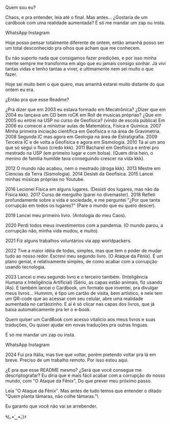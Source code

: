 Quem sou eu?

Chaos, e pra entender, leia até o final.
Mas antes...
¿Gostaria de um cardbook com uma realidade aumentada?
É só me mandar um zap ou insta.

WhatsApp Instagram

Hoje posso pensar totalmente diferente de ontem, então amanhã posso ser um total desconhecido pra olhos que acham que me conhecem.

Eu não suporto nada que consigamos fazer predições, e por isso minha mente sempre me transforma em algo que eu jamais consigo sonhar.
Já vivi tantas vidas e tenho tantas a viver, e ultimamente nem sei muito o que fazer.

Hoje sei muito bem o que quero, mas amanhã estarei muito distante do que ontem eu era.

¿Então pra que esse Readme?

¿Pra dizer que em 2003 eu estava formado em Mecatrônica?
¿Dizer que em 2004 eu lançava um CD bem roCK em Roll de musicas próprias?
¿Que em 2005 eu entrei na USP no curso de Geofísica? (vindo de escola pública)
Em 2006 eu comecei a ministrar aulas de Matemática, Fisica e Química.
2007 Minha primeira iniciação científica em Geofísica e na área de Gravimetria.
2008 Segunda IC mas agora em Geologia na área de Estratigrafia.
2009 Terceira IC e de volta a Geofísica e agora em Sismologia.
2010 Tá ai um ano que só segui o fluxo (credo kkk).
2011 Bacharel em Geofísica e entrei pro mestrado na USP (em primeiro lugar e com bolsa).
(Quem diria hein, o menino de familia humilde tava conseguindo crescer na vida kkk).

2012 O mundo não acabou, nem o mestrado (droga kkk).
2013 Mestre em Ciencias da Terra (Sismologia).
2014 Desisti da Geofísica.
2015 Lancei minhas músicas próprias no Youtube.

2016 Lecionei Física em alguns lugares. (Desisti dos lugares, mas não da Física kkk).
2017 Curso de mergulho (parei no divemaster).
2018 Refleti profundamente sobre a vida e sociedade, e me perguntei
"¿Por que tanta corrupção em todos os lugares?"
(Pare o mundo que eu quero descer).

2019 Lancei meu primeiro livro.
(Antologia do meu Caos).

2020 Perdi todos meus investimentos com a pandemia.
(O mundo parou, a corrupção não, minha vida mudou, e muito).

2021 Fiz alguns trabalhos voluntários via app worldpackers.

2022 Tive a maior idéia de todas, simples, mas que tem o poder de mudar tudo ao nosso redor.
Escrevi meu segundo livro.
(O Ataque da Fênix).
É um plano genial, e relativamente simples, de como acabar com a corrupção usando tecnologia.

2023 Lancei o meu segundo livro e o terceiro também.
(Inteligência Humana x Inteligência Artificial)
(Sério, as capas estão animais, fiz usando IAs).
E também lancei o Cardbook, um formato que inventei, pra divulgar meus livros...
Hummm, é tipo um cartão de visita, bem artístico, e nele tem um QR-code que ao acessar com seu celular, abre uma realidade aumentada no cartãozinho.
E aí é só clicar nas capas dos livros, que já baixa automaticamente pra ler o e-book.

Quem quiser um CardBook com acesso vitalício aos meus livros e suas traduções,
Ou quiser ajudar em novas traduções pra outras linguas.

É só me mandar um zap ou insta.

WhatsApp Instagram

2024 Fui pra Itália, mas tive que voltar, porém pretendo voltar pra lá em breve.
Preciso de um trabalho remoto.
Por isso estou aqui.

¿E pra que esse README mesmo?
¿Será que você consegue me descriptografar?
Eu diria que é mais fácil acabar com a corrupção do nosso mundo, com "O Ataque da Fênix",
Do que prever meu próximo passo.

Leia "O Ataque da Fênix".
Mas antes de tudo temos que entender o ditado
"Quem planta tâmaras, não colhe tâmaras."\

Eu garanto que você não vai se arrebender.

٩(｡•́‿•̀｡)۶
